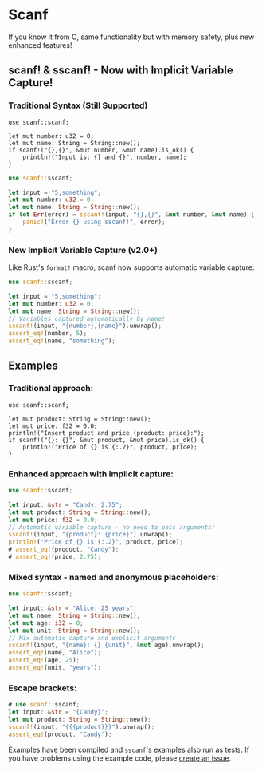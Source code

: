 # Scanf

If you know it from C, same functionality but with memory safety, plus new enhanced features!

## scanf! & sscanf! - Now with Implicit Variable Capture!

### Traditional Syntax (Still Supported)
```no_run
use scanf::scanf;

let mut number: u32 = 0;
let mut name: String = String::new();
if scanf!("{},{}", &mut number, &mut name).is_ok() {
    println!("Input is: {} and {}", number, name);
}
```

```rust
use scanf::sscanf;

let input = "5,something";
let mut number: u32 = 0;
let mut name: String = String::new();
if let Err(error) = sscanf!(input, "{},{}", &mut number, &mut name) {
    panic!("Error {} using sscanf!", error);
}
```

### New Implicit Variable Capture (v2.0+)
Like Rust's `format!` macro, scanf now supports automatic variable capture:

```rust
use scanf::sscanf;

let input = "5,something";
let mut number: u32 = 0;
let mut name: String = String::new();
// Variables captured automatically by name!
sscanf!(input, "{number},{name}").unwrap();
assert_eq!(number, 5);
assert_eq!(name, "something");
```

## Examples

### Traditional approach:
```no_run
use scanf::scanf;

let mut product: String = String::new();
let mut price: f32 = 0.0;
println!("Insert product and price (product: price):");
if scanf!("{}: {}", &mut product, &mut price).is_ok() {
    println!("Price of {} is {:.2}", product, price);
}
```

### Enhanced approach with implicit capture:
```rust
use scanf::sscanf;

let input: &str = "Candy: 2.75";
let mut product: String = String::new();
let mut price: f32 = 0.0;
// Automatic variable capture - no need to pass arguments!
sscanf!(input, "{product}: {price}").unwrap();
println!("Price of {} is {:.2}", product, price);
# assert_eq!(product, "Candy");
# assert_eq!(price, 2.75);
```

### Mixed syntax - named and anonymous placeholders:
```rust
use scanf::sscanf;

let input: &str = "Alice: 25 years";
let mut name: String = String::new();
let mut age: i32 = 0;
let mut unit: String = String::new();
// Mix automatic capture and explicit arguments
sscanf!(input, "{name}: {} {unit}", &mut age).unwrap();
assert_eq!(name, "Alice");
assert_eq!(age, 25);
assert_eq!(unit, "years");
```

### Escape brackets:
```rust
# use scanf::sscanf;
let input: &str = "{Candy}";
let mut product: String = String::new();
sscanf!(input, "{{{product}}}").unwrap();
assert_eq!(product, "Candy");
```

Examples have been compiled and `sscanf`'s examples also run as tests.
If you have problems using the example code, please [create an issue](https://github.com/jhg/scanf-rs/issues?q=is%3Aissue).
